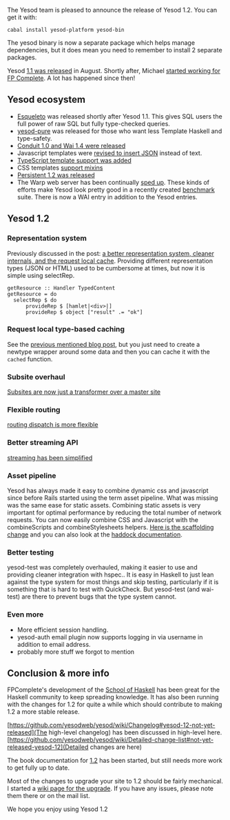 The Yesod team is pleased to announce the release of Yesod 1.2. You can get it with:

    cabal install yesod-platform yesod-bin

The yesod binary is now a separate package which helps manage dependencies, but it does mean you need to remember to install 2 separate packages.

Yesod [1.1 was released](http://www.yesodweb.com/blog/2012/08/announcing-yesod-1-1) in August. Shortly after, Michael [started working for FP Complete](http://www.yesodweb.com/blog/2012/08/joining-forces-advance-haskell). A lot has happened since then!


## Yesod ecosystem

* [Esqueleto](http://blog.felipe.lessa.nom.br/?p=68) was released shortly after Yesod 1.1. This gives SQL users the full power of raw SQL but fully type-checked queries.
* [yesod-pure](http://www.yesodweb.com/blog/2012/10/yesod-pure) was released for those who want less Template Haskell and type-safety.
* [Conduit 1.0 and Wai 1.4 were released](http://www.yesodweb.com/blog/2013/02/announce-conduit-1-0-wai-1-4)
* Javascript templates were [revised to insert JSON](http://www.yesodweb.com/blog/2012/11/updates-julius-interpolation) instead of text.
* [TypeScript template support was added](http://www.yesodweb.com/blog/2013/04/shakespeare-typescript)
* CSS templates [support mixins](http://www.yesodweb.com/blog/2013/04/mixin-support-in-lucius)
* [Persistent 1.2 was released](http://www.yesodweb.com/blog/2013/04/persistent-1-2-out)
* The Warp web server has been continually [sped up](http://www.yesodweb.com/blog/2012/10/measuring-warp). These kinds of efforts make Yesod look pretty good in a recently created [benchmark](http://www.techempower.com/benchmarks/) suite. There is now a WAI entry in addition to the Yesod entries.


## Yesod 1.2

### Representation system

Previously discussed in the post: [a better representation system, cleaner internals, and the request local cache](http://www.yesodweb.com/blog/2013/03/yesod-1-2-cleaner-internals). Providing different representation types (JSON or HTML) used to be cumbersome at times, but now it is simple using selectRep.

    getResource :: Handler TypedContent
    getResource = do
      selectRep $ do
          provideRep $ [hamlet|<div>|]
          provideRep $ object ["result" .= "ok"]


### Request local type-based caching

See the [previous mentioned blog post](http://www.yesodweb.com/blog/2013/03/yesod-1-2-cleaner-internals), but you just need to create a newtype wrapper around some data and then you can cache it with the `cached` function.


### Subsite overhaul

[Subsites are now just a transformer over a master site](http://www.yesodweb.com/blog/2013/03/big-subsite-rewrite)


### Flexible routing

[routing dispatch is more flexible](http://www.yesodweb.com/blog/2013/03/yesod-dispatch-version-1-2)


### Better streaming API

[streaming has been simplified](http://www.yesodweb.com/blog/2013/03/simpler-streaming-responses)


### Asset pipeline

Yesod has always made it easy to combine dynamic css and javascript since before Rails started using the term asset pipeline. What was missing was the same ease for static assets. Combining static assets is very important for optimal performance by reducing the total number of network requests. You can now easily combine CSS and Javascript with the combineScripts and combineStylesheets helpers. [Here is the scaffolding change](https://github.com/yesodweb/yesod-scaffold/commit/fe2e2a0eed1f0cb2cc4b09b144df0a08f66e294a) and you can also look at the [haddock documentation](http://hackage.haskell.org/packages/archive/yesod-static/1.2.0/doc/html/Yesod-Static.html#g:3).


### Better testing

yesod-test was completely overhauled, making it easier to use and providing cleaner integration with hspec.. It is easy in Haskell to just lean against the type system for most things and skip testing, particularly if it is something that is hard to test with QuickCheck. But yesod-test (and wai-test) are there to prevent bugs that the type system cannot.


### Even more

* More efficient session handling.
* yesod-auth email plugin now supports logging in via username in addition to email address.
* probably more stuff we forgot to mention



## Conclusion & more info

FPComplete's development of the [School of Haskell](https://www.fpcomplete.com/school/how-to-use-the-school-of-haskell) has been great for the Haskell community to keep spreading knowledge. It has also been running with the changes for 1.2 for quite a while which should contribute to making 1.2 a more stable release.

[https://github.com/yesodweb/yesod/wiki/Changelog#yesod-12-not-yet-released](The high-level changelog) has been discussed in high-level here. [https://github.com/yesodweb/yesod/wiki/Detailed-change-list#not-yet-released-yesod-12](Detailed changes are here)

The book documentation for [1.2](http://www.yesodweb.com/book-1.2) has been started, but still needs more work to get fully up to date.

Most of the changes to upgrade your site to 1.2 should be fairly mechanical. I started a [wiki page for the upgrade](https://github.com/yesodweb/yesod/wiki/1.2-upgrade). If you have any issues, please note them there or on the mail list.

We hope you enjoy using Yesod 1.2
